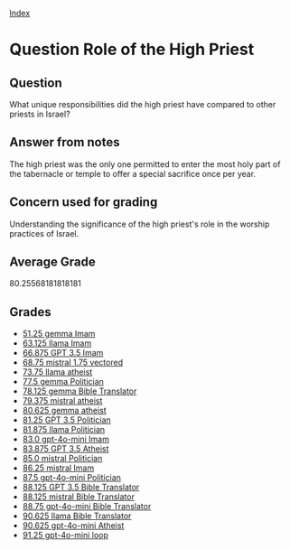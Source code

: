 
[Index](../../index.md)
# Question Role of the High Priest
## Question
What unique responsibilities did the high priest have compared to other priests in Israel?

## Answer from notes
The high priest was the only one permitted to enter the most holy part of the tabernacle or temple to offer a special sacrifice once per year.

## Concern used for grading
Understanding the significance of the high priest's role in the worship practices of Israel.

## Average Grade
80.25568181818181

## Grades
 * [51.25 gemma Imam](../answers/gemma_Imam/Role_of_the_High_Priest.md)
 * [63.125 llama Imam](../answers/llama_Imam/Role_of_the_High_Priest.md)
 * [66.875 GPT 3.5 Imam](../answers/GPT_3.5_Imam/Role_of_the_High_Priest.md)
 * [68.75 mistral 1.75 vectored](../answers/mistral_1.75_vectored/Role_of_the_High_Priest.md)
 * [73.75 llama atheist](../answers/llama_atheist/Role_of_the_High_Priest.md)
 * [77.5 gemma Politician](../answers/gemma_Politician/Role_of_the_High_Priest.md)
 * [78.125 gemma Bible Translator](../answers/gemma_Bible_Translator/Role_of_the_High_Priest.md)
 * [79.375 mistral atheist](../answers/mistral_atheist/Role_of_the_High_Priest.md)
 * [80.625 gemma atheist](../answers/gemma_atheist/Role_of_the_High_Priest.md)
 * [81.25 GPT 3.5 Politician](../answers/GPT_3.5_Politician/Role_of_the_High_Priest.md)
 * [81.875 llama Politician](../answers/llama_Politician/Role_of_the_High_Priest.md)
 * [83.0 gpt-4o-mini Imam](../answers/gpt-4o-mini_Imam/Role_of_the_High_Priest.md)
 * [83.875 GPT 3.5 Atheist](../answers/GPT_3.5_Atheist/Role_of_the_High_Priest.md)
 * [85.0 mistral Politician](../answers/mistral_Politician/Role_of_the_High_Priest.md)
 * [86.25 mistral Imam](../answers/mistral_Imam/Role_of_the_High_Priest.md)
 * [87.5 gpt-4o-mini Politician](../answers/gpt-4o-mini_Politician/Role_of_the_High_Priest.md)
 * [88.125 GPT 3.5 Bible Translator](../answers/GPT_3.5_Bible_Translator/Role_of_the_High_Priest.md)
 * [88.125 mistral Bible Translator](../answers/mistral_Bible_Translator/Role_of_the_High_Priest.md)
 * [88.75 gpt-4o-mini Bible Translator](../answers/gpt-4o-mini_Bible_Translator/Role_of_the_High_Priest.md)
 * [90.625 llama Bible Translator](../answers/llama_Bible_Translator/Role_of_the_High_Priest.md)
 * [90.625 gpt-4o-mini Atheist](../answers/gpt-4o-mini_Atheist/Role_of_the_High_Priest.md)
 * [91.25 gpt-4o-mini loop](../answers/gpt-4o-mini_loop/Role_of_the_High_Priest.md)
